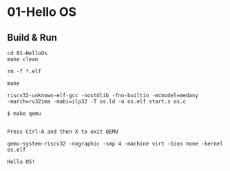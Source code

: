 # 01-Hello OS

## Build & Run

```shell
cd 01-HelloOs 
make clean
```
<code>rm -f *.elf</code>

```shell
make 
```
<code>riscv32-unknown-elf-gcc -nostdlib -fno-builtin -mcmodel=medany -march=rv32ima -mabi=ilp32 -T os.ld -o os.elf start.s os.c</code>

```shell
$ make qemu
```

<code>
Press Ctrl-A and then X to exit QEMU</br>
qemu-system-riscv32 -nographic -smp 4 -machine virt -bios none -kernel os.elf<br>
Hello OS!</code>

